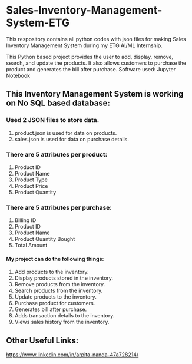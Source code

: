 # Sales-Inventory-Management-System-ETG
This respository contains all python codes with json files for making Sales Inventory Management System during my ETG AI/ML Internship.

This Python based project provides the user to add, display, remove, search, and update the products. It also allows customers to purchase the product and generates the bill after purchase.
Software used: Jupyter Notebook

## This Inventory Management System is working on No SQL based database:
### Used 2 JSON files to store data.
1) product.json is used for data on products.
2) sales.json is used for data on purchase details.

### There are 5 attributes per product:
1) Product ID
2) Product Name
3) Product Type
4) Product Price
5) Product Quantity

### There are 5 attributes per purchase:
1) Billing ID
2) Product ID
3) Product Name
4) Product Quantity Bought
5) Total Amount

#### My project can do the following things:
1) Add products to the inventory.
2) Display products stored in the inventory.
3) Remove products from the inventory.
4) Search products from the inventory.
5) Update products to the inventory.
6) Purchase product for customers.
7) Generates bill after purchase.
8) Adds transaction details to the inventory.
9) Views sales history from the inventory.

## Other Useful Links:
https://www.linkedin.com/in/arpita-nanda-47a728214/
